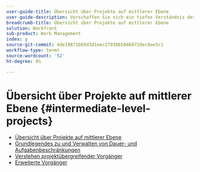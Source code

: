 ```yaml
---
user-guide-title: Übersicht über Projekte auf mittlerer Ebene
user-guide-description: Verschaffen Sie sich ein tiefes Verständnis der verschiedenen Projektmanagement-Tools in Workfront sowie einiger Promotion-Tipps und Best Practices.
breadcrumb-title: Übersicht über Projekte auf mittlerer Ebene
solution: Workfront
sub-product: Work Management
index: y
source-git-commit: 4de19871b69d3d1eec2793065046072dec0ae5c1
workflow-type: tm+mt
source-wordcount: '52'
ht-degree: 0%

---
```




# Übersicht über Projekte auf mittlerer Ebene {#intermediate-level-projects}

+ [Übersicht über Projekte auf mittlerer Ebene](overview.md)
+ [ Grundlegendes zu und Verwalten von Dauer- und Aufgabenbeschränkungen](https://experienceleague.adobe.com/en/docs/workfront-learn/tutorials-workfront/manage-work/intermediate-projects/understand-and-manage-duration-types-and-task-constraints)
+ [Verstehen projektübergreifender Vorgänger](https://experienceleague.adobe.com/en/docs/workfront-learn/tutorials-workfront/manage-work/intermediate-projects/understand-cross-project-predecessors)
+ [Erweiterte Vorgänger](https://experienceleague.adobe.com/en/docs/workfront-learn/tutorials-workfront/manage-work/intermediate-projects/advanced-predecessors)

